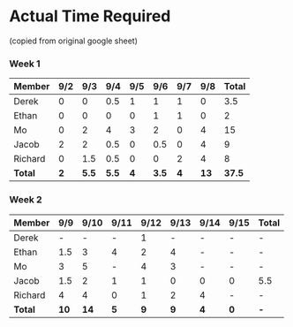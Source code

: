 # Actual Time Required
(copied from original google sheet)

### Week 1
| Member    | 9/2   | 9/3     | 9/4     | 9/5   | 9/6     | 9/7   | 9/8    | Total    |
|-----------|-------|---------|---------|-------|---------|-------|--------|----------|
| Derek     | 0     | 0       | 0.5     | 1     | 1       | 1     | 0      | 3.5      |
| Ethan     | 0     | 0       | 0       | 0     | 1       | 1     | 0      | 2        |
| Mo        | 0     | 2       | 4       | 3     | 2       | 0     | 4      | 15       |
| Jacob     | 2     | 2       | 0.5     | 0     | 0.5     | 0     | 4      | 9        |
| Richard   | 0     | 1.5     | 0.5     | 0     | 0       | 2     | 4      | 8        |
| **Total** | **2** | **5.5** | **5.5** | **4** | **3.5** | **4** | **13** | **37.5** |


### Week 2
| Member     | 9/9 | 9/10 | 9/11 | 9/12 | 9/13 | 9/14 | 9/15 | Total |
|------------|-----|------|------|------|------|------|------|-------|
| Derek      | -   | -    | -    | 1    | -    | -    | -    | -     |
| Ethan      | 1.5 | 3    | 4    | 2    | 4    | -    | -    | -     |
| Mo         | 3   | 5    | -    | 4    | 3    | -    | -    | -     |
| Jacob      | 1.5 | 2    | 1    | 1    | 0    | 0    | 0    | 5.5   |
| Richard    | 4   | 4    | 0    | 1    | 2    | 4    | -    | -     | 
| **Total**  | **10**| **14** | **5** | **9** | **9** | **4** | **0** | **-** |